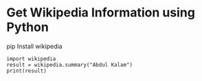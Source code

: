 # Get Wikipedia Information using Python

pip Install wikipedia

    import wikipedia
    result = wikipedia.summary("Abdul Kalam")
    print(result)
